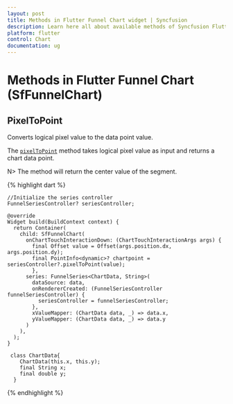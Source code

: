 ```yaml
---
layout: post
title: Methods in Flutter Funnel Chart widget | Syncfusion 
description: Learn here all about available methods of Syncfusion Flutter Funnel Chart(SfFunnelChart) widget and more.
platform: flutter
control: Chart
documentation: ug
---
```


# Methods in Flutter Funnel Chart (SfFunnelChart)

## PixelToPoint 

Converts logical pixel value to the data point value.
 
The [`pixelToPoint`](https://pub.dev/documentation/syncfusion_flutter_charts/latest/charts/FunnelSeriesController/pixelToPoint.html) method takes logical pixel value as input and returns a chart data point.

N> The method will return the center value of the segment.

{% highlight dart %}

    //Initialize the series controller
    FunnelSeriesController? seriesController;

    @override
    Widget build(BuildContext context) {
      return Container(
        child: SfFunnelChart(
          onChartTouchInteractionDown: (ChartTouchInteractionArgs args) {
            final Offset value = Offset(args.position.dx, args.position.dy);
            final PointInfo<dynamic>? chartpoint = seriesController?.pixelToPoint(value);
            },
          series: FunnelSeries<ChartData, String>(
            dataSource: data,
            onRendererCreated: (FunnelSeriesController funnelSeriesController) {
              seriesController = funnelSeriesController;
            },
            xValueMapper: (ChartData data, _) => data.x,
            yValueMapper: (ChartData data, _) => data.y
          )
        ),
      );
    }

     class ChartData{
        ChartData(this.x, this.y);
        final String x;
        final double y;
      }


{% endhighlight %}

